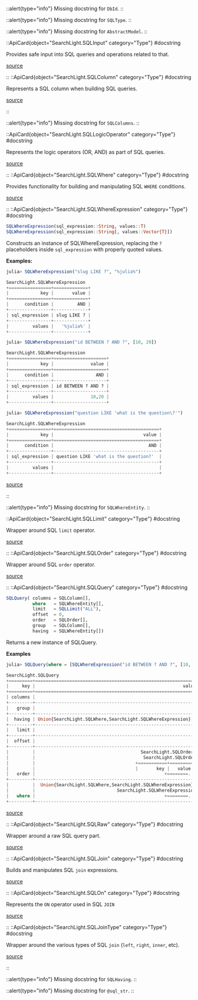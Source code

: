 


::alert{type="info"}Missing docstring for `DbId`. ::



::alert{type="info"}Missing docstring for `SQLType`. ::



::alert{type="info"}Missing docstring for `AbstractModel`. ::


::ApiCard{object="SearchLight.SQLInput" category="Type"}
#docstring


Provides safe input into SQL queries and operations related to that.


<a target='_blank' href='https://github.com/GenieFramework/SearchLight.jl/blob/253c0708b400b53469e33ac984a0b386afe486e0/src/model_types.jl#L109-L111' class='documenter-source'>source</a><br>

::
::ApiCard{object="SearchLight.SQLColumn" category="Type"}
#docstring


Represents a SQL column when building SQL queries.


<a target='_blank' href='https://github.com/GenieFramework/SearchLight.jl/blob/253c0708b400b53469e33ac984a0b386afe486e0/src/model_types.jl#L170-L172' class='documenter-source'>source</a><br>

::

::alert{type="info"}Missing docstring for `SQLColumns`. ::


::ApiCard{object="SearchLight.SQLLogicOperator" category="Type"}
#docstring


Represents the logic operators (OR, AND) as part of SQL queries.


<a target='_blank' href='https://github.com/GenieFramework/SearchLight.jl/blob/253c0708b400b53469e33ac984a0b386afe486e0/src/model_types.jl#L247-L249' class='documenter-source'>source</a><br>

::
::ApiCard{object="SearchLight.SQLWhere" category="Type"}
#docstring


Provides functionality for building and manipulating SQL `WHERE` conditions.


<a target='_blank' href='https://github.com/GenieFramework/SearchLight.jl/blob/253c0708b400b53469e33ac984a0b386afe486e0/src/model_types.jl#L264-L266' class='documenter-source'>source</a><br>

::
::ApiCard{object="SearchLight.SQLWhereExpression" category="Type"}
#docstring


```julia
SQLWhereExpression(sql_expression::String, values::T)
SQLWhereExpression(sql_expression::String[, values::Vector{T}])
```

Constructs an instance of SQLWhereExpression, replacing the `?` placeholders inside `sql_expression` with properly quoted values.

**Examples:**

```julia
julia> SQLWhereExpression("slug LIKE ?", "%julia%")

SearchLight.SQLWhereExpression
+================+=============+
|            key |       value |
+================+=============+
|      condition |         AND |
+----------------+-------------+
| sql_expression | slug LIKE ? |
+----------------+-------------+
|         values |   '%julia%' |
+----------------+-------------+

julia> SQLWhereExpression("id BETWEEN ? AND ?", [10, 20])

SearchLight.SQLWhereExpression
+================+====================+
|            key |              value |
+================+====================+
|      condition |                AND |
+----------------+--------------------+
| sql_expression | id BETWEEN ? AND ? |
+----------------+--------------------+
|         values |              10,20 |
+----------------+--------------------+

julia> SQLWhereExpression("question LIKE 'what is the question\?'")

SearchLight.SQLWhereExpression
+================+========================================+
|            key |                                  value |
+================+========================================+
|      condition |                                    AND |
+----------------+----------------------------------------+
| sql_expression | question LIKE 'what is the question?'  |
+----------------+----------------------------------------+
|         values |                                        |
+----------------+----------------------------------------+
```


<a target='_blank' href='https://github.com/GenieFramework/SearchLight.jl/blob/253c0708b400b53469e33ac984a0b386afe486e0/src/model_types.jl#L297-L345' class='documenter-source'>source</a><br>

::

::alert{type="info"}Missing docstring for `SQLWhereEntity`. ::


::ApiCard{object="SearchLight.SQLLimit" category="Type"}
#docstring


Wrapper around SQL `limit` operator.


<a target='_blank' href='https://github.com/GenieFramework/SearchLight.jl/blob/253c0708b400b53469e33ac984a0b386afe486e0/src/model_types.jl#L413-L415' class='documenter-source'>source</a><br>

::
::ApiCard{object="SearchLight.SQLOrder" category="Type"}
#docstring


Wrapper around SQL `order` operator.


<a target='_blank' href='https://github.com/GenieFramework/SearchLight.jl/blob/253c0708b400b53469e33ac984a0b386afe486e0/src/model_types.jl#L441-L443' class='documenter-source'>source</a><br>

::
::ApiCard{object="SearchLight.SQLQuery" category="Type"}
#docstring


```julia
SQLQuery( columns = SQLColumn[],
          where   = SQLWhereEntity[],
          limit   = SQLLimit("ALL"),
          offset  = 0,
          order   = SQLOrder[],
          group   = SQLColumn[],
          having  = SQLWhereEntity[])
```

Returns a new instance of SQLQuery.

**Examples**

```julia
julia> SQLQuery(where = [SQLWhereExpression("id BETWEEN ? AND ?", [10, 20])], offset = 5, limit = 5, order = :title)

SearchLight.SQLQuery
+=========+==============================================================+
|     key |                                                        value |
+=========+==============================================================+
| columns |                                                              |
+---------+--------------------------------------------------------------+
|   group |                                                              |
+---------+--------------------------------------------------------------+
|  having | Union{SearchLight.SQLWhere,SearchLight.SQLWhereExpression}[] |
+---------+--------------------------------------------------------------+
|   limit |                                                            5 |
+---------+--------------------------------------------------------------+
|  offset |                                                            5 |
+---------+--------------------------------------------------------------+
|         |                                        SearchLight.SQLOrder[ |
|         |                                         SearchLight.SQLOrder |
|         |                                      +===========+=========+ |
|         |                                      |       key |   value | |
|   order |                                                 +========... |
+---------+--------------------------------------------------------------+
|         |  Union{SearchLight.SQLWhere,SearchLight.SQLWhereExpression}[ |
|         |                               SearchLight.SQLWhereExpression |
|   where |                                                 +========... |
+---------+--------------------------------------------------------------+
```


<a target='_blank' href='https://github.com/GenieFramework/SearchLight.jl/blob/253c0708b400b53469e33ac984a0b386afe486e0/src/model_types.jl#L588-L628' class='documenter-source'>source</a><br>

::
::ApiCard{object="SearchLight.SQLRaw" category="Type"}
#docstring


Wrapper around a raw SQL query part.


<a target='_blank' href='https://github.com/GenieFramework/SearchLight.jl/blob/253c0708b400b53469e33ac984a0b386afe486e0/src/model_types.jl#L91-L93' class='documenter-source'>source</a><br>

::
::ApiCard{object="SearchLight.SQLJoin" category="Type"}
#docstring


Builds and manipulates SQL `join` expressions.


<a target='_blank' href='https://github.com/GenieFramework/SearchLight.jl/blob/253c0708b400b53469e33ac984a0b386afe486e0/src/model_types.jl#L538-L540' class='documenter-source'>source</a><br>

::
::ApiCard{object="SearchLight.SQLOn" category="Type"}
#docstring


Represents the `ON` operator used in SQL `JOIN`


<a target='_blank' href='https://github.com/GenieFramework/SearchLight.jl/blob/253c0708b400b53469e33ac984a0b386afe486e0/src/model_types.jl#L480-L482' class='documenter-source'>source</a><br>

::
::ApiCard{object="SearchLight.SQLJoinType" category="Type"}
#docstring


Wrapper around the various types of SQL `join` (`left`, `right`, `inner`, etc).


<a target='_blank' href='https://github.com/GenieFramework/SearchLight.jl/blob/253c0708b400b53469e33ac984a0b386afe486e0/src/model_types.jl#L511-L513' class='documenter-source'>source</a><br>

::

::alert{type="info"}Missing docstring for `SQLHaving`. ::



::alert{type="info"}Missing docstring for `@sql_str`. ::


